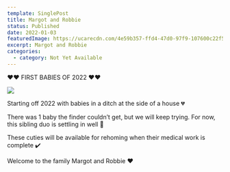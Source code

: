 ```yaml
---
template: SinglePost
title: Margot and Robbie
status: Published
date: 2022-01-03
featuredImage: https://ucarecdn.com/4e59b357-ffd4-47d0-97f9-107600c22f55/-/crop/526x439/0,98/-/preview/
excerpt: Margot and Robbie
categories:
  - category: Not Yet Available
---
```

❤️❤️ FIRST BABIES OF 2022 ❤️❤️

![](https://ucarecdn.com/2edf04b6-1eda-49e4-9ce6-ad3f06072f36/)


Starting off 2022 with babies in a ditch at the side of a house 💔


There was 1 baby the finder couldn’t get, but we will keep trying. For now, this sibling duo is settling in well 🥰


These cuties will be available for rehoming when their medical work is complete ✔️


Welcome to the family Margot and Robbie ❤️
